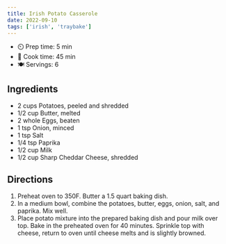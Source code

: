 ```yaml
---
title: Irish Potato Casserole
date: 2022-09-10
tags: ['irish', 'traybake']
---
```


- ⏲️ Prep time: 5 min
- 🍳 Cook time: 45 min
- 🍽️ Servings: 6

## Ingredients

- 2 cups Potatoes, peeled and shredded
- 1/2 cup Butter, melted
- 2 whole Eggs, beaten
- 1 tsp Onion, minced
- 1 tsp Salt
- 1/4 tsp Paprika
- 1/2 cup Milk
- 1/2 cup Sharp Cheddar Cheese, shredded

## Directions

1. Preheat oven to 350F. Butter a 1.5 quart baking dish.
2. In a medium bowl, combine the potatoes, butter, eggs, onion, salt, and paprika. Mix well.
3. Place potato mixture into the prepared baking dish and pour milk over top. Bake in the preheated oven for 40 minutes. Sprinkle top with cheese, return to oven until cheese melts and is slightly browned.
